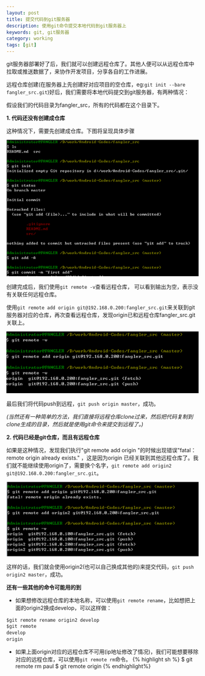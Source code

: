 ```yaml
---
layout: post
title: 提交代码到git服务器
description: 使用git命令提交本地代码到git服务器上
keywords: git, git服务器
category: working
tags: [git]
---
```


git服务器部署好了后，我们就可以创建远程仓库了。其他人便可以从远程仓库中拉取或推送数据了，来协作开发项目，分享各自的工作进展。

远程仓库创建(在服务器上先创建好对应项目的空仓库，eg:`git init --bare fangler_src.git`)好后，我们需要将本地代码提交到git服务器，有两种情况：

假设我们的代码目录为fangler_src，所有的代码都在这个目录下。

**1. 代码还没有创建成仓库**

这种情况下，需要先创建成仓库。下图将呈现具体步骤

![图片加载中...](/images/commit_to_git_server1.png)

创建完成后，我们使用`git remote -v`查看远程仓库， 可以看到输出为空，表示没有关联任何远程仓库。

使用`git remote add origin git@192.168.0.200:fangler_src.git`来关联到git服务器对应的仓库，再次查看远程仓库，发现origin已和远程仓库fangler_src.git关联上。

![图片加载中...](/images/commit_to_git_server2.png)

最后我们将代码push到远程，`git push origin master`，成功。

*(当然还有一种简单的方法，我们直接将远程仓库clone过来，然后把代码复制到clone生成的目录，然后就是使用git命令来提交到远程了。)*

**2. 代码已经是git仓库，而且有远程仓库**

如果是这种情况，发现我们执行"git remote add origin "的时候出现错误"fatal：remote origin already exists." ，这是因为origin 已经关联到其他远程仓库了。我们就不能继续使用origin了，需要换个名字，`git remote add origin2 git@192.168.0.200:fangler_src.git`。

![图片加载中...](/images/commit_to_git_server3.png)

这样的话，我们就会使用origin2(也可以自己换成其他的)来提交代码，`git push origin2 master`，成功。

**还有一些其他的命令可能用的到**

- 如果想修改远程仓库的本地名称，可以使用`git remote rename`，比如想把上面的origin2换成develop，可以这样做：
```c
$git remote rename origin2 develop
$git remote
develop
origin
```

- 如果上面origin对应的远程仓库不可用(ip地址修改了情况)，我们可能想要移除对应的远程仓库，可以使用`git remote rm`命令。
{% highlight sh %}
$ git remote rm paul
$ git remote
origin
{% endhighlight%}

